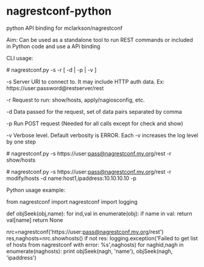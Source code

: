 # nagrestconf-python
python API binding for mclarkson/nagrestconf

Aim: Can be used as a standalone tool to run REST commands or included in Python code and use a APi binding

CLI usage:

\# nagrestconf.py -s <server> -r <request> [ -d <data> | -p | -v ]

  -s        Server URI to connect to. It may include HTTP auth data. Ex: https://user:password@restserver/rest
  
  -r        Request to run: show/hosts, apply/nagiosconfig, etc.
  
  -d        Data passed for the request, set of data pairs separated by comma
  
  -p        Run POST request (Needed for all calls except for check and show)
  
  -v        Verbose level. Default verbosity is ERROR. Each -v increases the log level by one step
  

\# nagrestconf.py -s https://user:pass@nagrestconf.my.org/rest -r show/hosts

\# nagrestconf.py -s https://user:pass@nagrestconf.my.org/rest -r modify/hosts -d name:host1,ipaddress:10.10.10.10 -p


Python usage example:

from nagrestconf import nagrestconf
import logging

def objSeek(obj,name):
  for ind,val in enumerate(obj):
    if name in val:
        return val[name]
  return None

nrc=nagrestconf('https://user:pass@nagrestconf.my.org/rest')
res,naghosts=nrc.showhosts()
if not res:
  logging.exception('Failed to get list of hosts from nagrestconf with error: %s',naghosts)
for naghid,nagh in enumerate(naghosts):
  print objSeek(nagh, 'name'), objSeek(nagh, 'ipaddress')

      
      


